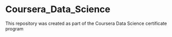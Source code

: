 # Coursera_Data_Science
This repository was created as part of the Coursera Data Science certificate program
